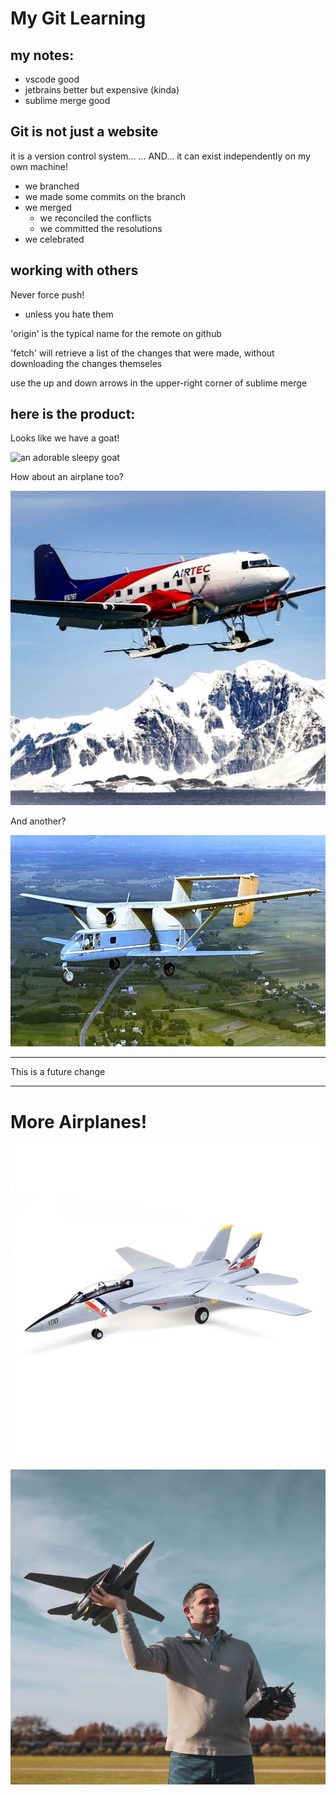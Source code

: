 # My Git Learning
## my notes:
- vscode good
- jetbrains better but expensive (kinda)
- sublime merge good



## Git is not just a website
it is a version control system...
... AND...
it can exist independently on my own machine!
- we branched
- we made some commits on the branch
- we merged
    - we reconciled the conflicts
    - we committed the resolutions
- we celebrated

## working with others
Never force push!
- unless you hate them

'origin' is the typical name for the remote on github

'fetch' will retrieve a list of the changes that were made, without downloading the changes themseles

use the up and down arrows in the upper-right corner of sublime merge


## here is the product:

Looks like we have a goat!

![an adorable sleepy goat](https://i.redd.it/wotgz3jtnq581.jpg)

How about an airplane too?

![airplane](images/N67BT.jpg)

And another?

![another airplane](images/ugly.jpeg)

-----
This is a future change

-----
# More Airplanes!

![toy airplane #1](images/toy1.jpg)

![toy airplane #2](images/toy2.jpg)